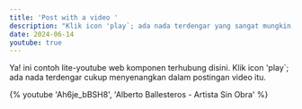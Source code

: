 ```yaml
---
title: 'Post with a video '
description: "Klik icon 'play`; ada nada terdengar yang sangat mungkin, kali pertama Anda mendengarnya."
date: 2024-06-14
youtube: true
---
```


Ya! ini contoh lite-youtube web komponen terhubung disini.
Klik icon 'play`; ada nada terdengar cukup menyenangkan dalam postingan video itu.

{% youtube 'Ah6je_bBSH8', 'Alberto Ballesteros - Artista Sin Obra' %}
